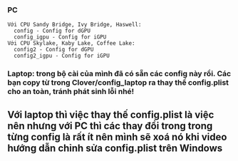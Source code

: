 ### PC
    Với CPU Sandy Bridge, Ivy Bridge, Haswell:
      config - Config for dGPU
      config_igpu - Config for iGPU
    Với CPU Skylake, Kaby Lake, Coffee Lake:
      config2 - Config for dGPU
      config2_igpu - Config for iGPU

### Laptop: trong bộ cài của mình đã có sẵn các config này rồi. Các bạn copy từ trong Clover/config_laptop ra thay thế config.plist cho an toàn, tránh phát sinh lỗi nhé!

## Với laptop thì việc thay thế config.plist là việc nên nhưng với PC thì các thay đổi trong trong từng config là rất ít nên mình sẽ xoá nó khi video hướng dẫn chỉnh sửa config.plist trên Windows
